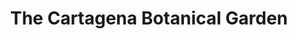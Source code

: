 ---
layout: home
klass: compositionBlocks
title: The Cartagena Botanical Garden
background:  /assets/images/Picture1-JBGP.jpeg
height: 90hv
navbar:
    color: white
    hasWhiteText: false
    floating: true
composition:
  - type: heroImage
  - type: split
    data: The-Garden.TheGarden
  - type: split
    data: The-Garden.Mission
  - type: split
    data: The-Garden.polarBear
permalink: /the-garden

---